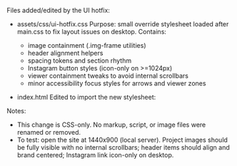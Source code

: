 Files added/edited by the UI hotfix:

- assets/css/ui-hotfix.css
  Purpose: small override stylesheet loaded after main.css to fix layout issues on desktop. Contains:
  - image containment (.img-frame utilities)
  - header alignment helpers
  - spacing tokens and section rhythm
  - Instagram button styles (icon-only on >=1024px)
  - viewer containment tweaks to avoid internal scrollbars
  - minor accessibility focus styles for arrows and viewer zones

- index.html
  Edited to import the new stylesheet: <link rel="stylesheet" href="assets/css/ui-hotfix.css">

Notes:
- This change is CSS-only. No markup, script, or image files were renamed or removed.
- To test: open the site at 1440x900 (local server). Project images should be fully visible with no internal scrollbars; header items should align and brand centered; Instagram link icon-only on desktop.
